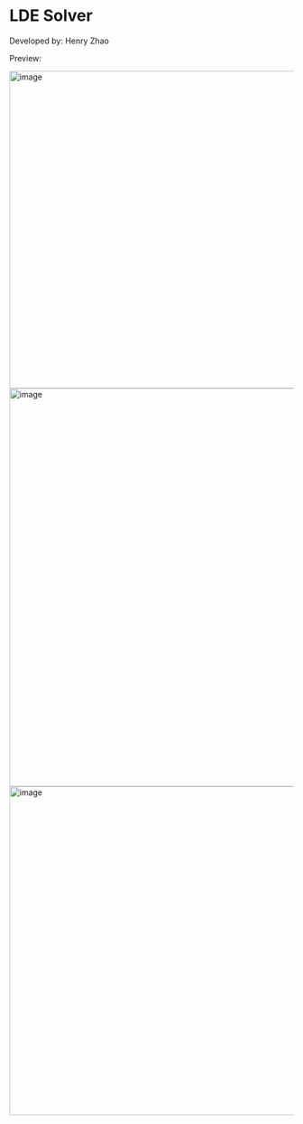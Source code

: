 # LDE Solver

Developed by: Henry Zhao

Preview:

<img width="562" alt="image" src="https://github.com/user-attachments/assets/c6a2c811-1d09-4432-bb06-489fd0c614b5" />

<img width="705" alt="image" src="https://github.com/user-attachments/assets/ef109be4-5172-4769-90f7-fd7bbf39e95f" />

<img width="582" alt="image" src="https://github.com/user-attachments/assets/2df794c0-ddb3-48b0-9dd5-bdba0a1f8ab0" />


